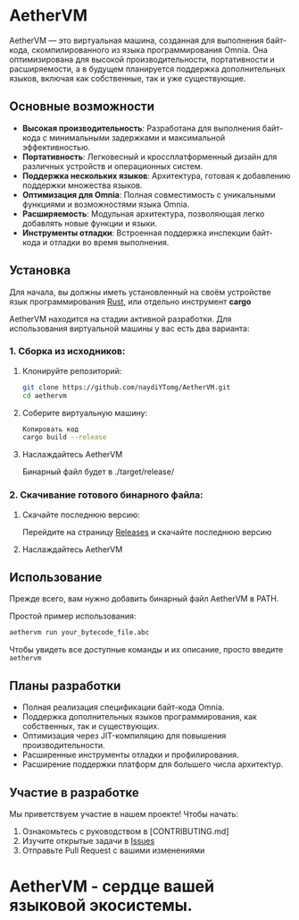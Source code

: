 # AetherVM

AetherVM — это виртуальная машина, созданная для выполнения байт-кода, скомпилированного из языка программирования Omnia. Она оптимизирована для высокой производительности, портативности и расширяемости, а в будущем планируется поддержка дополнительных языков, включая как собственные, так и уже существующие.

## Основные возможности

- **Высокая производительность**: Разработана для выполнения байт-кода с минимальными задержками и максимальной эффективностью.
- **Портативность**: Легковесный и кроссплатформенный дизайн для различных устройств и операционных систем.
- **Поддержка нескольких языков**: Архитектура, готовая к добавлению поддержки множества языков.
- **Оптимизация для Omnia**: Полная совместимость с уникальными функциями и возможностями языка Omnia.
- **Расширяемость**: Модульная архитектура, позволяющая легко добавлять новые функции и языки.
- **Инструменты отладки**: Встроенная поддержка инспекции байт-кода и отладки во время выполнения.

## Установка
Для начала, вы должны иметь установленный на своём устройстве язык программирования [Rust](https://www.rust-lang.org/ru/), или отдельно инструмент **cargo**

AetherVM находится на стадии активной разработки. Для использования виртуальной машины у вас есть два варианта:
### 1. Сборка из исходников:
1. Клонируйте репозиторий:

    ```bash
    git clone https://github.com/naydiYTomg/AetherVM.git
    cd aethervm
    ```
2. Соберите виртуальную машину:

    ```bash
    Копировать код
    cargo build --release
   ```
3. Наслаждайтесь AetherVM 

    Бинарный файл будет в ./target/release/
### 2. Скачивание готового бинарного файла:
1. Скачайте последнюю версию:

    Перейдите на страницу [Releases](https://github.com/naydiYTomg/AetherVM/releases) и скачайте последнюю версию

2. Наслаждайтесь AetherVM

## Использование
Прежде всего, вам нужно добавить бинарный файл AetherVM в PATH.

Простой пример использования:
```bash
aethervm run your_bytecode_file.abc
```
Чтобы увидеть все доступные команды и их описание, просто введите `aethervm`
## Планы разработки
- Полная реализация спецификации байт-кода Omnia.
- Поддержка дополнительных языков программирования, как собственных, так и существующих.
- Оптимизация через JIT-компиляцию для повышения производительности.
- Расширенные инструменты отладки и профилирования.
- Расширение поддержки платформ для большего числа архитектур.
## Участие в разработке
Мы приветствуем участие в нашем проекте! Чтобы начать:

1. Ознакомьтесь с руководством в [CONTRIBUTING.md]
2. Изучите открытые задачи в [Issues](https://github.com/naydiYTomg/AetherVM/issues)
3. Отправьте Pull Request с вашими изменениями

# AetherVM - сердце вашей языковой экосистемы.





